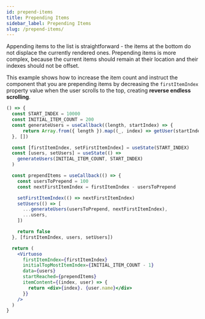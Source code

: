 ```yaml
---
id: prepend-items
title: Prepending Items
sidebar_label: Prepending Items
slug: /prepend-items/
---
```


Appending items to the list is straightforward - the items at the bottom do not displace the currently rendered ones. 
Prepending items is more complex, because the current items should remain at their location and their indexes should not be offset.

This example shows how to increase the item count and instruct the component that you are prepending items by decreasing the `firstItemIndex` property value when the user scrolls to the top, creating **reverse endless scrolling**.

```jsx live
() => {
  const START_INDEX = 10000
  const INITIAL_ITEM_COUNT = 200
  const generateUsers = useCallback((length, startIndex) => {
      return Array.from({ length }).map((_, index) => getUser(startIndex + index))
  }, [])

  const [firstItemIndex, setFirstItemIndex] = useState(START_INDEX)
  const [users, setUsers] = useState(() =>
    generateUsers(INITIAL_ITEM_COUNT, START_INDEX)
  )

  const prependItems = useCallback(() => {
    const usersToPrepend = 100
    const nextFirstItemIndex = firstItemIndex - usersToPrepend

    setFirstItemIndex(() => nextFirstItemIndex)
    setUsers(() => [
      ...generateUsers(usersToPrepend, nextFirstItemIndex),
      ...users,
    ])

    return false
  }, [firstItemIndex, users, setUsers])

  return (
    <Virtuoso
      firstItemIndex={firstItemIndex}
      initialTopMostItemIndex={INITIAL_ITEM_COUNT - 1}
      data={users}
      startReached={prependItems}
      itemContent={(index, user) => {
        return <div>{index}. {user.name}</div>
      }}
    />
  )
}
```
